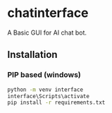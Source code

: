 # chatinterface

A Basic GUI for AI chat bot.

## Installation

### PIP based (windows)

```bash
python -m venv interface
interface\Scripts\activate
pip install -r requirements.txt
```